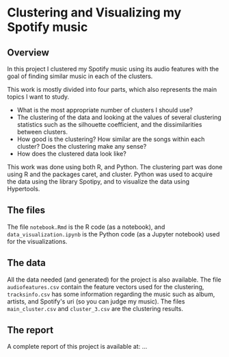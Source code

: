 # Clustering and Visualizing my Spotify music

## Overview

In this project I clustered my Spotify music using its audio features with the goal of finding similar music in each of the clusters.

This work is mostly divided into four parts, which also represents the main topics I want to study.
- What is the most appropriate number of clusters I should use?
- The clustering of the data and looking at the values of several clustering statistics such as the silhouette coefficient, and the dissimilarities between clusters.
- How good is the clustering? How similar are the songs within each cluster? Does the clustering make any sense?
- How does the clustered data look like?

This work was done using both R, and Python. The clustering part was done using R and the packages caret, and cluster. Python was used to acquire the data using the library Spotipy, and to visualize the data using Hypertools.

## The files
The file `notebook.Rmd` is the R code (as a notebook), and `data_visualization.ipynb` is the Python code (as a Jupyter notebook) used for the visualizations.

## The data
All the data needed (and generated) for the project is also available. The file `audiofeatures.csv` contain the feature vectors used for the clustering, `tracksinfo.csv` has some information regarding the music such as album, artists, and Spotify's uri (so you can judge my music). The files `main_cluster.csv` and `cluster_3.csv` are the clustering results.

## The report
A complete report of this project is available at: ...
